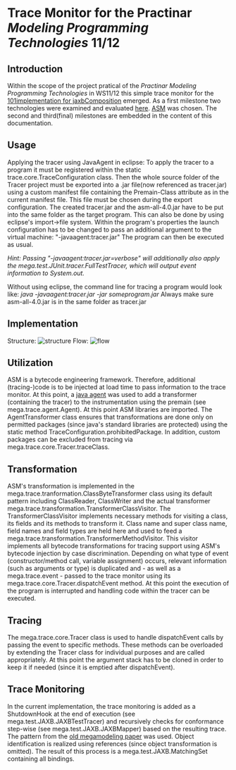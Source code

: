 # Trace Monitor for the Practinar *Modeling Programming Technologies* 11/12 #
## Introduction ##
Within the scope of the project pratical of the _Practinar_ _Modeling_ _Programming_ _Technologies_ in WS11/12 this simple trace monitor for the [101implementation for jaxbComposition](http://101companies.org/index.php/101implementation:jaxbComposition) emerged. As a first milestone two technologies were examined and evaluated [here](https://github.com/101companies/101dev/blob/master/mega/tracemonitor/Evaluation.md). [ASM](http://asm.ow2.org/) was chosen. The second and third(final) milestones are embedded in the content of this documentation.
## Usage ##
Applying the tracer using JavaAgent in eclipse:
To apply the tracer to a program it must be registered within the static trace.core.TraceConfiguration class.
Then the whole source folder of the Tracer project must be exported into a .jar file(now referenced as tracer.jar) using a custom manifest file containing the Premain-Class attribute as in the current manifest file. This file must be chosen during the export configuration.
The created tracer.jar and the asm-all-4.0.jar have to be put into the same folder as the target program.
This can also be done by using eclipse's import->file system.
Within the program's properties the launch configuration has to be changed to pass an additional argument to the virtual machine:
"-javaagent:tracer.jar"
The program can then be executed as usual.

*Hint: Passing "-javaagent:tracer.jar=verbose" will additionally also apply the mega.test.JUnit.tracer.FullTestTracer, which will output event information to System.out.*

Without using eclipse, the command line for tracing a program would look like:
*java -javaagent:tracer.jar -jar someprogram.jar*
Always make sure asm-all-4.0.jar is in the same folder as tracer.jar
## Implementation ##
Structure:
![structure](https://github.com/101companies/101dev/tree/master/mega/tracemonitor/structure.png)
Flow:
![flow](https://github.com/101companies/101dev/tree/master/mega/tracemonitor/flow.png)
## Utilization ##
ASM is a bytecode engineering framework. Therefore, additional (tracing-)code is to be injected at load time to pass information to the trace monitor. At this point, a [java agent](http://docs.oracle.com/javase/6/docs/api/java/lang/instrument/package-summary.html) was used to add a transformer (containing the tracer) to the instrumentation using the premain (see mega.trace.agent.Agent). At this point ASM libraries are imported.
The AgentTransformer class ensures that transformations are done only on permitted packages (since java's standard libraries are protected) using the static method TraceConfiguration.prohibitedPackage. In addition, custom packages can be excluded from tracing via mega.trace.core.Tracer.traceClass.
## Transformation ##
ASM's transformation is implemented in the mega.trace.tranformation.ClassByteTransformer class using its default pattern including ClassReader, ClassWriter and the actual transformer mega.trace.transformation.TransformerClassVisitor.
The TransformerClassVisitor implements necessary methods for visiting a class, its fields and its methods to transform it. Class name and super class name, field names and field types are held here and used to feed a mega.trace.transformation.TransformerMethodVisitor.
This visitor implements all bytecode transformations for tracing support using ASM's bytecode injection by case discrimination. Depending on what type of event (constructor/method call, variable assignment) occurs, relevant information (such as arguments or type) is duplicated and - as well as a mega.trace.event - passed to the trace monitor using its mega.trace.core.Tracer.dispatchEvent method. At this point the execution of the program is interrupted and handling code within the tracer can be executed.
## Tracing ##
The mega.trace.core.Tracer class is used to handle dispatchEvent calls by passing the event to specific methods. These methods can be overloaded by extending the Tracer class for individual purposes and are called appropriately. At this point the argument stack has to be cloned in order to keep it if needed (since it is emptied after dispatchEvent).
## Trace Monitoring ##
In the current implementation, the trace monitoring is added as a ShutdownHook at the end of execution (see mega.test.JAXB.JAXBTestTracer) and recursively checks for conformance step-wise (see mega.test.JAXB.JAXBMapper) based on the resulting trace. The pattern from the [old megamodeling paper](http://softlang.uni-koblenz.de/mega/csmr12.pdf) was used. Object identification is realized using references (since object transformation is omitted). The result of this process is a mega.test.JAXB.MatchingSet containing all bindings.